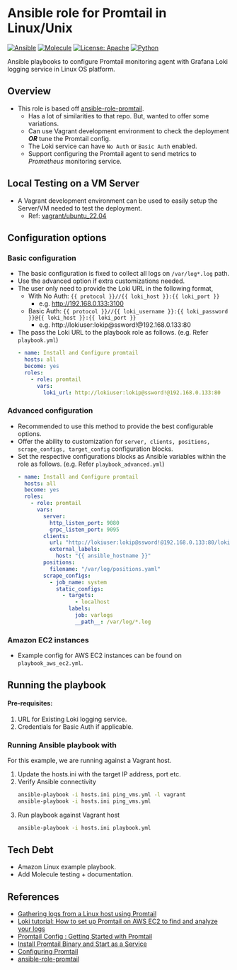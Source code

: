 # Ansible role for Promtail in Linux/Unix

[![Ansible](https://img.shields.io/badge/ansible-6.4-EE0000?logo=ansible)](https://docs.ansible.com/) [![Molecule](https://img.shields.io/badge/molecule-v4.0-3CAFCE)](https://molecule.readthedocs.io/) [![License: Apache](https://img.shields.io/badge/License-Apache-yellow.svg)](https://github.com/universalvishwa/k3s-ansible/blob/master/LICENSE) [![Python](https://img.shields.io/badge/python-3.10-blue?logo=python)](https://www.python.org/downloads/release/python-379/)

Ansible playbooks to configure Promtail monitoring agent with Grafana Loki logging service in Linux OS platform.

## Overview
- This role is based off [ansible-role-promtail](https://github.com/patrickjahns/ansible-role-promtail).
    - Has a lot of similarities to that repo. But, wanted to offer some variations.
    - Can use Vagrant development environment to check the deployment _**OR**_ tune the Promtail config.
    - The Loki service can have `No Auth` or `Basic Auth` enabled.
    - Support configuring the Promtail agent to send metrics to _Prometheus_ monitoring service.

## Local Testing on a VM Server
- A Vagrant development environment can be used to easily setup the Server/VM needed to test the deployment.
    - Ref: [vagrant/ubuntu_22.04](https://github.com/universalvishwa/misc/tree/master/vagrant/ubuntu_22.04)

## Configuration options
### Basic configuration
- The basic configuration is fixed to collect all logs on `/var/log*.log` path.
- Use the advanced option if extra customizations needed.
- The user only need to provide the Loki URL in the following format,
    - With No Auth: `{{ protocol }}//{{ loki_host }}:{{ loki_port }}`
        - e.g. http://192.168.0.133:3100
    - Basic Auth: `{{ protocol }}//{{ loki_username }}:{{ loki_password }}@{{ loki_host }}:{{ loki_port }}`
        - e.g. http://lokiuser:lokip@ssword!@192.168.0.133:80
- The pass the Loki URL to the playbook role as follows. (e.g. Refer `playbook.yml`)
    ```yaml
    - name: Install and Configure promtail
      hosts: all
      become: yes
      roles:
        - role: promtail
          vars:
            loki_url: http://lokiuser:lokip@ssword!@192.168.0.133:80
    ```

### Advanced configuration
- Recommended to use this method to provide the best configurable options.
- Offer the ability to customization for `server, clients, positions, scrape_configs, target_config` configuration blocks.
- Set the respective configurations blocks as Ansible variables within the role as follows. (e.g. Refer `playbook_advanced.yml`)
    ```yaml
    - name: Install and Configure promtail
      hosts: all
      become: yes
      roles:
        - role: promtail
          vars:
            server:
              http_listen_port: 9080
              grpc_listen_port: 9095
            clients:
              url: "http://lokiuser:lokip@ssword!@192.168.0.133:80/loki/api/v1/push"
              external_labels:
                host: "{{ ansible_hostname }}"
            positions:
              filename: "/var/log/positions.yaml"
            scrape_configs:
              - job_name: system
                static_configs:
                  - targets:
                      - localhost
                    labels:
                      job: varlogs
                      __path__: /var/log/*.log
    ```

### Amazon EC2 instances
- Example config for AWS EC2 instances can be found on `playbook_aws_ec2.yml`.

## Running the playbook
#### Pre-requisites:
1. URL for Existing Loki logging service.
2. Credentials for Basic Auth if applicable.

### Running Ansible playbook with 
For this example, we are running against a Vagrant host.

1. Update the hosts.ini with the target IP address, port etc.
2. Verify Ansible connectivity
    ```bash
    ansible-playbook -i hosts.ini ping_vms.yml -l vagrant
    ansible-playbook -i hosts.ini ping_vms.yml
    ```
3. Run playbook against Vagrant host
    ```bash
    ansible-playbook -i hosts.ini playbook.yml
    ```

## Tech Debt
- Amazon Linux example playbook.
- Add Molecule testing + documentation.

## References
- [Gathering logs from a Linux host using Promtail](https://grafana.com/docs/grafana-cloud/quickstart/logs_promtail_linuxnode/)
- [Loki tutorial: How to set up Promtail on AWS EC2 to find and analyze your logs](https://grafana.com/blog/2020/07/13/loki-tutorial-how-to-set-up-promtail-on-aws-ec2-to-find-and-analyze-your-logs/)
- [Promtail Config : Getting Started with Promtail](https://www.chubbydeveloper.com/promtail-config/)
- [Install Promtail Binary and Start as a Service](https://sbcode.net/grafana/install-promtail-service/)
- [Configuring Promtail](https://grafana.com/docs/loki/latest/clients/promtail/configuration/)
- [ansible-role-promtail](https://github.com/patrickjahns/ansible-role-promtail)
